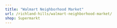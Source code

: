```yaml
---
title: "Walmart Neighborhood Market"
url: /richland-hills/walmart-neighborhood-market/
shop: Supermarkt
---
```

